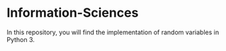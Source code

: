 # Information-Sciences
In this repository, you will find the implementation of random variables in Python 3.

